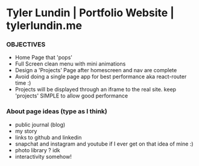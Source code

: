 # Tyler Lundin | Portfolio Website | tylerlundin.me

### OBJECTIVES
- Home Page that 'pops'
- Full Screen clean menu with mini animations
- Design a 'Projects' Page after homescreen and nav are complete
- Avoid doing a single page app for best performance aka react-router time :)
- Projects will be displayed through an iframe to the real site. keep 'projects' SIMPLE to allow good performance

### About page ideas (type as I think)
- public journal (blog)
- my story 
- links to github and linkedin 
- snapchat and instagram and youtube if I ever get on that idea of mine :)
- photo library ? idk
- interactivity somehow!
